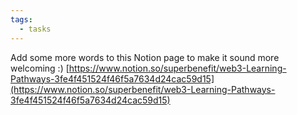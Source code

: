 ```yaml
---
tags:
  - tasks
---
```

Add some more words to this Notion page to make it sound more welcoming :)
[https://www.notion.so/superbenefit/web3-Learning-Pathways-3fe4f451524f46f5a7634d24cac59d15](https://www.notion.so/superbenefit/web3-Learning-Pathways-3fe4f451524f46f5a7634d24cac59d15) 